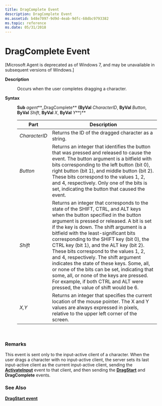 ```yaml
---
title: DragComplete Event
description: DragComplete Event
ms.assetid: b48e7097-9d9d-4eab-9dfc-68dbc9793382
ms.topic: reference
ms.date: 05/31/2018
---
```


# DragComplete Event

\[Microsoft Agent is deprecated as of Windows 7, and may be unavailable in subsequent versions of Windows.\]

<dl> <dt>

<span id="Description"></span><span id="description"></span><span id="DESCRIPTION"></span>**Description**
</dt> <dd>

Occurs when the user completes dragging a character.

</dd> <dt>

<span id="Syntax"></span><span id="syntax"></span><span id="SYNTAX"></span>**Syntax**
</dt> <dd>

**Sub** *agent***\_DragComplete** **(ByVal** *CharacterID*, **ByVal** *Button*, **ByVal** *Shift*, **ByVal** *X*, **ByVal** *Y***)**



| Part          | Description                                                                                                                                                                                                                                                                                                                                                                                                                                                                                                                                                                                                                                                    |
|---------------|----------------------------------------------------------------------------------------------------------------------------------------------------------------------------------------------------------------------------------------------------------------------------------------------------------------------------------------------------------------------------------------------------------------------------------------------------------------------------------------------------------------------------------------------------------------------------------------------------------------------------------------------------------------|
| *CharacterID* | Returns the ID of the dragged character as a string.                                                                                                                                                                                                                                                                                                                                                                                                                                                                                                                                                                                                           |
| *Button*      | Returns an integer that identifies the button that was pressed and released to cause the event. The button argument is a bitfield with bits corresponding to the left button (bit 0), right button (bit 1), and middle button (bit 2). These bits correspond to the values 1, 2, and 4, respectively. Only one of the bits is set, indicating the button that caused the event.                                                                                                                                                                                                                                                                                |
| *Shift*       | Returns an integer that corresponds to the state of the SHIFT, CTRL, and ALT keys when the button specified in the button argument is pressed or released. A bit is set if the key is down. The shift argument is a bitfield with the least-significant bits corresponding to the SHIFT key (bit 0), the CTRL key (bit 1), and the ALT key (bit 2). These bits correspond to the values 1, 2, and 4, respectively. The shift argument indicates the state of these keys. Some, all, or none of the bits can be set, indicating that some, all, or none of the keys are pressed. For example, if both CTRL and ALT were pressed, the value of shift would be 6. |
| *X,Y*         | Returns an integer that specifies the current location of the mouse pointer. The X and Y values are always expressed in pixels, relative to the upper left corner of the screen.                                                                                                                                                                                                                                                                                                                                                                                                                                                                               |



 

</dd> </dl>

### Remarks

This event is sent only to the input-active client of a character. When the user drags a character with no input-active client, the server sets its last input-active client as the current input-active client, sending the [**ActivateInput**](activateinput-event.md) event to that client, and then sending the [**DragStart**](dragstart-event.md) and **DragComplete** events.

### See Also

[**DragStart event**](dragstart-event.md)


 

 




